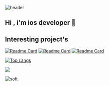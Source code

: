 ![header](https://capsule-render.vercel.app/api?type=waving&color=gradient&height=256&section=header&text=Hello%20World!&fontSize=75&animation=fadeIn&fontAlignY=38&desc=Welcome%20to%20my%20GitHub%20profile!%20Put%20stars,%20fork%20and%20contribute!&descAlignY=51&descAlign=62)

## Hi , i'm ios developer 👋

## Interesting project's

[![Readme Card](https://github-readme-stats.vercel.app/api/pin/?username=3pper&repo=Music-app)](https://github.com/3pper/Music-app) [![Readme Card](https://github-readme-stats.vercel.app/api/pin/?username=3pper&repo=Quiz-game)](https://github.com/3pper/Quiz-game)
[![Readme Card](https://github-readme-stats.vercel.app/api/pin/?username=3pper&repo=H4XOR-SwiftUI)](https://github.com/3pper/H4XOR-SwiftUI)

[![Top Langs](https://github-readme-stats.vercel.app/api/top-langs/?username=3pper)](https://github.com/anuraghazra/github-readme-stats)

![](https://komarev.com/ghpvc/?username=3pper)

![soft](https://capsule-render.vercel.app/api?type=soft&color=gradient&text=Come%20again!&fontSize=40&animation=twinkling)


